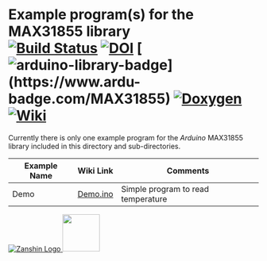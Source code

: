 # Example program(s) for the MAX31855 library<br>[![Build Status](https://travis-ci.org/SV-Zanshin/MAX31855.svg?branch=master)](https://travis-ci.org/SV-Zanshin/MAX31855) [![DOI](https://www.zenodo.org/badge/100047040.svg)](https://www.zenodo.org/badge/latestdoi/100047040) [![arduino-library-badge](https://www.ardu-badge.com/badge/MAX31855.svg?)](https://www.ardu-badge.com/MAX31855)  [![Doxygen](https://github.com/SV-Zanshin/BME680/blob/master/Images/Doxygen-complete.svg)](https://sv-zanshin.github.io/MAX31855/html/index.html) [![Wiki](https://github.com/SV-Zanshin/BME680/blob/master/Images/Documentation-wiki.svg)](https://github.com/SV-Zanshin/MAX31855/wiki)

Currently there is only one example program for the *Arduino* MAX31855 library included in this directory and sub-directories.

| Example Name        | Wiki Link                                                                            | Comments |
| ------------------- | ------------------------------------------------------------------------------------ | -------- |
| Demo                | [Demo.ino](https://github.com/SV-Zanshin/MAX31855/wiki/Demo.ino)                     | Simple program to read temperature |

[![Zanshin Logo](https://zanduino.github.io/Images/zanshinkanjitiny.gif) <img src="https://zanduino.github.io/Images/zanshintext.gif" width="75"/>](https://www.sv-zanshin.com)
